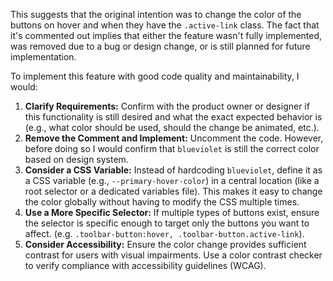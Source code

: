 This suggests that the original intention was to change the color of the buttons on hover and when they have the `.active-link` class.  The fact that it's commented out implies that either the feature wasn't fully implemented, was removed due to a bug or design change, or is still planned for future implementation.

To implement this feature with good code quality and maintainability, I would:

1.  **Clarify Requirements:** Confirm with the product owner or designer if this functionality is still desired and what the exact expected behavior is (e.g., what color should be used, should the change be animated, etc.).
2.  **Remove the Comment and Implement:**  Uncomment the code. However, before doing so I would confirm that `blueviolet` is still the correct color based on design system.
3.  **Consider a CSS Variable:**  Instead of hardcoding `blueviolet`, define it as a CSS variable (e.g., `--primary-hover-color`) in a central location (like a root selector or a dedicated variables file). This makes it easy to change the color globally without having to modify the CSS multiple times.
4.  **Use a More Specific Selector:** If multiple types of buttons exist, ensure the selector is specific enough to target only the buttons you want to affect. (e.g. `.toolbar-button:hover, .toolbar-button.active-link`).
5.  **Consider Accessibility:**  Ensure the color change provides sufficient contrast for users with visual impairments. Use a color contrast checker to verify compliance with accessibility guidelines (WCAG).